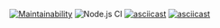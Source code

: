 [![Maintainability](https://api.codeclimate.com/v1/badges/bea94acdd9cfbd0d86ef/maintainability)](https://codeclimate.com/github/tvorojjog/frontend-project-lvl1/maintainability)
![Node.js CI](https://github.com/tvorojjog/frontend-project-lvl1/workflows/Node.js%20CI/badge.svg?branch=master)
[![asciicast](https://asciinema.org/a/WPk1Fr7ZBqkEAnjCswn7gGYt0.svg)](https://asciinema.org/a/WPk1Fr7ZBqkEAnjCswn7gGYt0)
[![asciicast](https://asciinema.org/a/szRkxl7ONGwO6g58i00KQN7XT.svg)](https://asciinema.org/a/szRkxl7ONGwO6g58i00KQN7XT)
